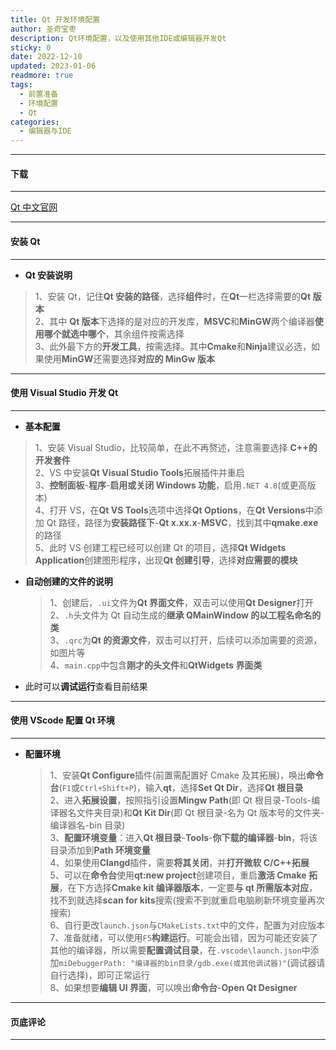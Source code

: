 ```yaml
---
title: Qt 开发环境配置
author: 圣奇宝枣
description: Qt环境配置，以及使用其他IDE或编辑器开发Qt
sticky: 0
date: 2022-12-10
updated: 2023-01-06
readmore: true
tags:
  - 前置准备
  - 环境配置
  - Qt
categories:
  - 编辑器与IDE
---
```


---

#### **下载**

---

[Qt 中文官网](https://www.qt.io/zh-cn/)

---

#### **安装 Qt**

---

- **Qt 安装说明**

> 1、安装 Qt，记住**Qt 安装的路径**，选择**组件**时，在**Qt**一栏选择需要的**Qt 版本**  
> 2、其中 **Qt 版本**下选择的是对应的开发库，**MSVC**和**MinGW**两个编译器**使用哪个就选中哪个**，其余组件按需选择  
> 3、此外最下方的**开发工具**，按需选择。其中**Cmake**和**Ninja**建议必选，如果使用**MinGW**还需要选择**对应的 MinGw 版本**

<!-- more -->

---

#### **使用 Visual Studio 开发 Qt**

---

- **基本配置**

> 1、安装 Visual Studio，比较简单，在此不再赘述，注意需要选择 **C++的开发套件**  
> 2、VS 中安装**Qt Visual Studio Tools**拓展插件并重启  
> 3、**控制面板**-**程序**-**启用或关闭 Windows 功能**，启用`.NET 4.8`(或更高版本)  
> 4、打开 VS，在**Qt VS Tools**选项中选择**Qt Options**，在**Qt Versions**中添加 Qt 路径，路径为**安装路径下**-**Qt x.xx.x**-**MSVC**，找到其中**qmake.exe**的路径  
> 5、此时 VS 创建工程已经可以创建 Qt 的项目，选择**Qt Widgets Application**创建图形程序，出现**Qt 创建引导**，选择**对应需要的模块**

- **自动创建的文件的说明**

  > 1、创建后，`.ui`文件为**Qt 界面文件**，双击可以使用**Qt Designer**打开  
  > 2、`.h`头文件为 Qt 自动生成的**继承 QMainWindow 的以工程名命名的类**  
  > 3、`.qrc`为**Qt 的资源文件**，双击可以打开，后续可以添加需要的资源，如图片等  
  > 4、`main.cpp`中包含**刚才的头文件**和**QtWidgets 界面类**

- 此时可以**调试运行**查看目前结果

---

#### **使用 VScode 配置 Qt 环境**

---

- **配置环境**

  > 1、安装**Qt Configure**插件(前置需配置好 Cmake 及其拓展)，唤出**命令台**(`F1`或`Ctrl+Shift+P`)，输入**qt**，选择**Set Qt Dir**，选择**Qt 根目录**  
  > 2、进入**拓展设置**，按照指引设置**Mingw Path**(即 Qt 根目录-Tools-编译器名文件夹目录)和**Qt Kit Dir**(即 Qt 根目录-名为 Qt 版本号的文件夹-编译器名-bin 目录)  
  > 3、**配置环境变量**：进入**Qt 根目录**-**Tools**-**你下载的编译器**-**bin**，将该目录添加到**Path 环境变量**  
  > 4、如果使用**Clangd**插件，需要**将其关闭**，并**打开微软 C/C++拓展**  
  > 5、可以在**命令台**使用**qt:new project**创建项目，重启**激活 Cmake 拓展**，在下方选择**Cmake kit 编译器版本**，一定要**与 qt 所需版本对应**，找不到就选择**scan for kits**搜索(搜索不到就重启电脑刷新环境变量再次搜索)  
  > 6、自行更改`launch.json`与`CMakeLists.txt`中的文件，配置为对应版本  
  > 7、准备就绪，可以使用`F5`**构建运行**。可能会出错，因为可能还安装了其他的编译器，所以需要**配置调试目录**，在`.vscode\launch.json`中添加`miDebuggerPath: "编译器的bin目录/gdb.exe(或其他调试器)"`(调试器请自行选择)，即可正常运行  
  > 8、如果想要**编辑 UI 界面**，可以唤出**命令台**-**Open Qt Designer**

---

#### **页底评论**

---
